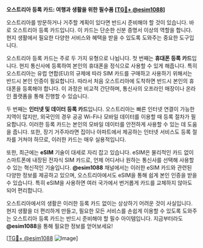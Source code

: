 **오스트리아 등록 카드: 여행과 생활을 위한 필수품 [[TG💪+ @esim1088](https://t.me/s/esim1088)]**

오스트리아를 방문하거나 거주할 계획이 있다면 반드시 준비해야 할 것이 있습니다. 바로 오스트리아 등록 카드입니다. 이 카드는 단순한 신분 증명서 이상의 역할을 합니다. 현지 생활에서 필요한 다양한 서비스와 혜택을 받을 수 있도록 도와주는 중요한 도구입니다.

오스트리아 등록 카드는 주로 두 가지 유형으로 나뉩니다. 첫 번째는 **휴대폰 등록 카드**입니다. 현지 통신사에 등록하여 본인의 휴대폰을 정식으로 사용할 수 있게 해줍니다. 특히 오스트리아는 유럽 연합(EU)의 규제에 따라 SIM 카드를 구매하고 사용하기 위해서는 반드시 본인 인증이 필요합니다. 따라서 처음 오스트리아에 도착하면 반드시 본인의 휴대폰을 등록해야 합니다. 이 과정은 비교적 간단하며, 통신사의 오프라인 매장이나 온라인 플랫폼을 통해 진행할 수 있습니다.

두 번째는 **인터넷 및 데이터 등록 카드**입니다. 오스트리아는 빠른 인터넷 연결이 가능한 지역이 많지만, 외국인의 경우 공공 Wi-Fi나 모바일 데이터를 이용할 때 등록 절차가 필요합니다. 이러한 등록 카드는 본인의 모바일 데이터를 안전하게 사용할 수 있는 데 도움을 줍니다. 또한, 장기 거주자라면 집이나 아파트에서 제공하는 인터넷 서비스도 등록 절차를 거쳐야 하므로, 이러한 카드는 매우 실용적입니다.

또한, 최근에는 **eSIM** 기술이 대세로 자리 잡고 있습니다. eSIM은 물리적인 카드 없이 스마트폰에 내장된 전자식 SIM 카드로, 언제 어디서나 원하는 통신사를 선택해 사용할 수 있는 혁신적인 기술입니다. **@esim1088** 채널에서는 이러한 eSIM 카드와 관련된 다양한 정보를 제공하고 있으며, 오스트리아에서도 eSIM을 통해 쉽게 본인 인증을 받을 수 있습니다. 특히 eSIM을 사용하면 여러 국가에서 번거롭게 카드를 교체하지 않아도 되어 편리합니다.

오스트리아에서의 생활은 이러한 등록 카드 없이는 상상하기 어려운 것이 사실입니다. 현지 생활을 더 편리하게 만들고, 필요한 모든 서비스를 손쉽게 이용할 수 있도록 도와주는 오스트리아 등록 카드는 반드시 준비해야 할 필수 아이템입니다. 지금부터라도 **@esim1088**을 통해 필요한 정보를 얻어보세요!

[[TG💪+ @esim1088](https://t.me/s/esim1088) ![Image](https://i.postimg.cc/Y0z9fWf4/image.png)]